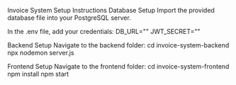 Invoice System
 
Setup Instructions
Database Setup
Import the provided database file into your PostgreSQL server.

In the .env file, add your credentials:
DB_URL="<add your database link>"
JWT_SECRET="<add your secret>"

Backend Setup
Navigate to the backend folder:
cd invoice-system-backend
npx nodemon server.js

Frontend Setup
Navigate to the frontend folder:
cd invoice-system-frontend
npm install
npm start

